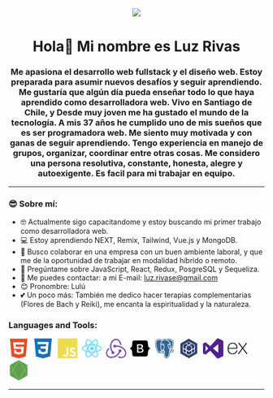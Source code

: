 <div id="header" align="center">
  <img src="https://media.giphy.com/media/L1R1tvI9svkIWwpVYr/giphy.gif" />
  <h1 align="center">Hola👋 Mi nombre es Luz Rivas</h1>
  <h3 align="center">Me apasiona el desarrollo web fullstack y el diseño web. Estoy preparada para asumir nuevos desafíos y seguir aprendiendo. Me gustaría que algún día pueda enseñar todo lo que haya aprendido como desarrolladora web.
    Vivo en Santiago de Chile, y Desde muy joven me ha gustado el mundo de la tecnología. A mis 37 años he cumplido uno de mis sueños que es ser programadora web. Me siento muy motivada y con ganas de seguir aprendiendo. Tengo experiencia en manejo de grupos, organizar, coordinar entre otras cosas. Me considero una persona resolutiva, constante, honesta, alegre y autoexigente. Es facil para mi trabajar en equipo.
  </h3>
</div>

---
### 😎 Sobre mí:

- 🤓 Actualmente sigo capacitandome y estoy buscando mi primer trabajo como desarrolladora web. 
- 💻 Estoy aprendiendo NEXT, Remix, Tailwind, Vue.js y MongoDB.
- 🤝 Busco colaborar en una empresa con un buen ambiente laboral, y que me de la oportunidad de trabajar en modalidad hibrido o remoto.
- 💬 Pregúntame sobre JavaScript, React, Redux, PosgreSQL y Sequeliza.
- 📨 Me puedes contactar: a mi E-mail: luz.rivase@gmail.com
- 😊 Pronombre: Lulú
- 💕 Un poco más: También me dedico hacer terapias complementarias (Flores de Bach y Reiki), me encanta la espiritualidad y la naturaleza.

<div align="left">
  <h3>Languages and Tools:</h3>
  <div>
    <img src="https://github.com/devicons/devicon/blob/master/icons/html5/html5-plain.svg" title="HTML5" alt="HTML" width="40" height="40"/>&nbsp;
    <img src="https://github.com/devicons/devicon/blob/master/icons/css3/css3-plain.svg" title="CSS3" alt="CSS" width="40" height="40"/>&nbsp;
    <img src="https://github.com/devicons/devicon/blob/master/icons/javascript/javascript-plain.svg" title="JavaScript" alt="JavaScript" width="40" height="40"/>&nbsp;
    <img src="https://github.com/devicons/devicon/blob/master/icons/react/react-original.svg" title="React" alt="React" width="40" height="40"/>&nbsp;
    <img src="https://github.com/devicons/devicon/blob/master/icons/redux/redux-original.svg" title="Redux" alt="Redux" width="40" height="40"/>&nbsp;
    <img src="https://github.com/devicons/devicon/blob/master/icons/bootstrap/bootstrap-plain.svg" title="Bootstrap" alt="Bootstrap" width="40" height="40"/>&nbsp;
    <img src="https://github.com/devicons/devicon/blob/master/icons/postgresql/postgresql-plain.svg" title="PostgreSQL" alt="PostgreSQL" width="40" height="40"/>&nbsp;
    <img src="https://github.com/devicons/devicon/blob/master/icons/sequelize/sequelize-plain.svg" title="Sequelize" alt="Sequelize" width="40" height="40"/>&nbsp;
    <img src="https://github.com/devicons/devicon/blob/master/icons/visualstudio/visualstudio-plain.svg" title="VSCode" alt="VSCode" width="40" height="40"/>&nbsp;
    <img src="https://github.com/devicons/devicon/blob/master/icons/express/express-original.svg" title="Express" alt="Express" width="40" height="40"/>&nbsp; 
    <img src="https://github.com/devicons/devicon/blob/master/icons/nodejs/nodejs-plain.svg" title="Node.js" alt="Node.js" width="40" height="40"/>&nbsp;
  </div>
</div>

---
